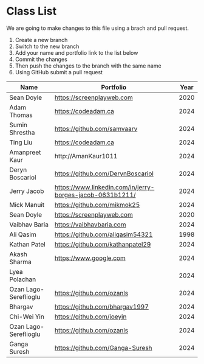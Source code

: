 # Class List

We are going to make changes to this file using a brach and pull request.

1. Create a new branch
2. Switch to the new branch
3. Add your name and portfolio link to the list below
4. Commit the changes
5. Then push the changes to the branch with the same name
6. Using GitHub submit a pull request

| Name | Portfolio | Year |
| -- | -- | -- |
| Sean Doyle | https://screenplayweb.com | 2020 |
| Adam Thomas | https://codeadam.ca | 2024 |
| Sumin Shrestha | https://github.com/samvaarv |2024 |
| Ting Liu | https://codeadam.ca | 2024 |
| Amanpreet Kaur | http://AmanKaur1011 | 2024 |
| Deryn Boscariol | https://github.com/DerynBoscariol | 2024 |
| Jerry Jacob | https://www.linkedin.com/in/jerry-borges-jacob-0631b1211/ | 2024 |
| Mick Manuit | https://github.com/mikmok25 | 2024 |
| Sean Doyle| https://screenplayweb.com | 2020 |
| Vaibhav Baria | https://vaibhavbaria.com | 2024 |
| Ali Qasim | https://github.com/aliqasim54321 | 1998 |
| Kathan Patel | https://github.com/kathanpatel29 | 2024 |
| Akash Sharma | https://www.google.com | 2024 |
| Lyea Polachan | | 2024 |
| Ozan Lago-Sereflioglu | https://github.com/ozanls | 2024 |
| Bhargav | https://github.com/bhargav1997 | 2024 |
| Chi-Wei Yin | https://github.com/joeyin | 2024 |
| Ozan Lago-Sereflioglu | https://github.com/ozanls | 2024 |
| Ganga Suresh | https://github.com/Ganga-Suresh | 2024 |
